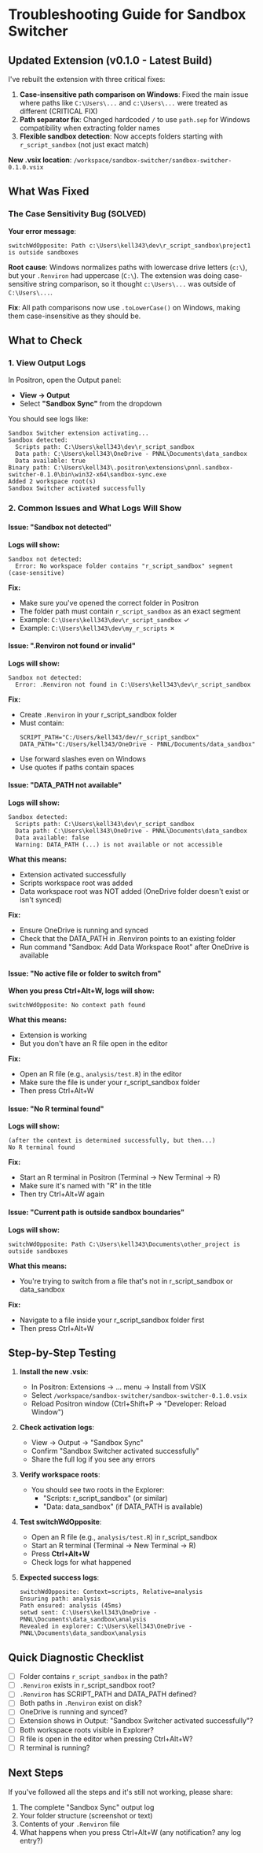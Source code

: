 # Troubleshooting Guide for Sandbox Switcher

## Updated Extension (v0.1.0 - Latest Build)

I've rebuilt the extension with three critical fixes:

1. **Case-insensitive path comparison on Windows**: Fixed the main issue where paths like `C:\Users\...` and `c:\Users\...` were treated as different (CRITICAL FIX)
2. **Path separator fix**: Changed hardcoded `/` to use `path.sep` for Windows compatibility when extracting folder names
3. **Flexible sandbox detection**: Now accepts folders starting with `r_script_sandbox` (not just exact match)

**New .vsix location**: `/workspace/sandbox-switcher/sandbox-switcher-0.1.0.vsix`

## What Was Fixed

### The Case Sensitivity Bug (SOLVED)

**Your error message**:
```
switchWdOpposite: Path c:\Users\kell343\dev\r_script_sandbox\project1 is outside sandboxes
```

**Root cause**: Windows normalizes paths with lowercase drive letters (`c:\`), but your `.Renviron` had uppercase (`C:\`). The extension was doing case-sensitive string comparison, so it thought `c:\Users\...` was outside of `C:\Users\...`.

**Fix**: All path comparisons now use `.toLowerCase()` on Windows, making them case-insensitive as they should be.

## What to Check

### 1. View Output Logs

In Positron, open the Output panel:
- **View → Output**
- Select **"Sandbox Sync"** from the dropdown

You should see logs like:
```
Sandbox Switcher extension activating...
Sandbox detected:
  Scripts path: C:\Users\kell343\dev\r_script_sandbox
  Data path: C:\Users\kell343\OneDrive - PNNL\Documents\data_sandbox
  Data available: true
Binary path: C:\Users\kell343\.positron\extensions\pnnl.sandbox-switcher-0.1.0\bin\win32-x64\sandbox-sync.exe
Added 2 workspace root(s)
Sandbox Switcher activated successfully
```

### 2. Common Issues and What Logs Will Show

#### Issue: "Sandbox not detected"

**Logs will show:**
```
Sandbox not detected:
  Error: No workspace folder contains "r_script_sandbox" segment (case-sensitive)
```

**Fix:**
- Make sure you've opened the correct folder in Positron
- The folder path must contain `r_script_sandbox` as an exact segment
- Example: `C:\Users\kell343\dev\r_script_sandbox` ✓
- Example: `C:\Users\kell343\dev\my_r_scripts` ✗

#### Issue: ".Renviron not found or invalid"

**Logs will show:**
```
Sandbox not detected:
  Error: .Renviron not found in C:\Users\kell343\dev\r_script_sandbox
```

**Fix:**
- Create `.Renviron` in your r_script_sandbox folder
- Must contain:
  ```
  SCRIPT_PATH="C:/Users/kell343/dev/r_script_sandbox"
  DATA_PATH="C:/Users/kell343/OneDrive - PNNL/Documents/data_sandbox"
  ```
- Use forward slashes even on Windows
- Use quotes if paths contain spaces

#### Issue: "DATA_PATH not available"

**Logs will show:**
```
Sandbox detected:
  Scripts path: C:\Users\kell343\dev\r_script_sandbox
  Data path: C:\Users\kell343\OneDrive - PNNL\Documents\data_sandbox
  Data available: false
  Warning: DATA_PATH (...) is not available or not accessible
```

**What this means:**
- Extension activated successfully
- Scripts workspace root was added
- Data workspace root was NOT added (OneDrive folder doesn't exist or isn't synced)

**Fix:**
- Ensure OneDrive is running and synced
- Check that the DATA_PATH in .Renviron points to an existing folder
- Run command "Sandbox: Add Data Workspace Root" after OneDrive is available

#### Issue: "No active file or folder to switch from"

**When you press Ctrl+Alt+W, logs will show:**
```
switchWdOpposite: No context path found
```

**What this means:**
- Extension is working
- But you don't have an R file open in the editor

**Fix:**
- Open an R file (e.g., `analysis/test.R`) in the editor
- Make sure the file is under your r_script_sandbox folder
- Then press Ctrl+Alt+W

#### Issue: "No R terminal found"

**Logs will show:**
```
(after the context is determined successfully, but then...)
No R terminal found
```

**Fix:**
- Start an R terminal in Positron (Terminal → New Terminal → R)
- Make sure it's named with "R" in the title
- Then try Ctrl+Alt+W again

#### Issue: "Current path is outside sandbox boundaries"

**Logs will show:**
```
switchWdOpposite: Path C:\Users\kell343\Documents\other_project is outside sandboxes
```

**What this means:**
- You're trying to switch from a file that's not in r_script_sandbox or data_sandbox

**Fix:**
- Navigate to a file inside your r_script_sandbox folder first
- Then press Ctrl+Alt+W

## Step-by-Step Testing

1. **Install the new .vsix**:
   - In Positron: Extensions → ... menu → Install from VSIX
   - Select `/workspace/sandbox-switcher/sandbox-switcher-0.1.0.vsix`
   - Reload Positron window (Ctrl+Shift+P → "Developer: Reload Window")

2. **Check activation logs**:
   - View → Output → "Sandbox Sync"
   - Confirm "Sandbox Switcher activated successfully"
   - Share the full log if you see any errors

3. **Verify workspace roots**:
   - You should see two roots in the Explorer:
     - "Scripts: r_script_sandbox" (or similar)
     - "Data: data_sandbox" (if DATA_PATH is available)

4. **Test switchWdOpposite**:
   - Open an R file (e.g., `analysis/test.R`) in r_script_sandbox
   - Start an R terminal (Terminal → New Terminal → R)
   - Press **Ctrl+Alt+W**
   - Check logs for what happened

5. **Expected success logs**:
   ```
   switchWdOpposite: Context=scripts, Relative=analysis
   Ensuring path: analysis
   Path ensured: analysis (45ms)
   setwd sent: C:\Users\kell343\OneDrive - PNNL\Documents\data_sandbox\analysis
   Revealed in explorer: C:\Users\kell343\OneDrive - PNNL\Documents\data_sandbox\analysis
   ```

## Quick Diagnostic Checklist

- [ ] Folder contains `r_script_sandbox` in the path?
- [ ] `.Renviron` exists in r_script_sandbox root?
- [ ] `.Renviron` has SCRIPT_PATH and DATA_PATH defined?
- [ ] Both paths in `.Renviron` exist on disk?
- [ ] OneDrive is running and synced?
- [ ] Extension shows in Output: "Sandbox Switcher activated successfully"?
- [ ] Both workspace roots visible in Explorer?
- [ ] R file is open in the editor when pressing Ctrl+Alt+W?
- [ ] R terminal is running?

## Next Steps

If you've followed all the steps and it's still not working, please share:
1. The complete "Sandbox Sync" output log
2. Your folder structure (screenshot or text)
3. Contents of your `.Renviron` file
4. What happens when you press Ctrl+Alt+W (any notification? any log entry?)
